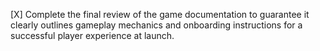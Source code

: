 [X] Complete the final review of the game documentation to guarantee it clearly outlines gameplay mechanics and onboarding instructions for a successful player experience at launch.
